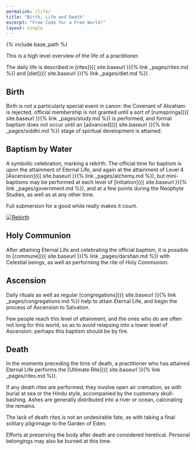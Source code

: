 ```yaml
---
permalink: /life/
title: "Birth, Life and Death"
excerpt: "Free Code for a Free World!"
layout: single
---
```


{% include base_path %}

This is a high level overview of the life of a practitioner.

The daily life is described
in [rites]({{ site.baseurl }}{% link _pages/rites.md %})
and [diet]({{ site.baseurl }}{% link _pages/diet.md %}).

## Birth
Birth is not a particularly special event in canon:
the Covenant of Abraham is rejected,
official membership is not granted until
a sort of [rumspringa]({{ site.baseurl }}{% link _pages/study.md %}) is performed,
and formal baptism does not occur until
an [advanced]({{ site.baseurl }}{% link _pages/siddhi.md %}) stage
of spiritual development is attained.

## Baptism by Water
A symbolic celebration, marking a rebirth.
The official time for baptism is upon the attainment of Eternal Life,
and again at the attainment of Level 4 [Ascension]({{ site.baseurl }}{% link _pages/alchemy.md %}),
but mini-baptisms may be performed at each
level of [initiation]({{ site.baseurl }}{% link _pages/government.md %}),
and at a few points during the Neophyte Studies,
as well as at any other time.

Full submersion for a good while really makes it count.

[![Rebirth](https://img.youtube.com/vi/39Cy4B8sIE8/0.jpg)](https://www.youtube.com/watch?v=39Cy4B8sIE8)

## Holy Communion
After attaining Eternal Life and celebrating the official baptism,
it is possible to [commune]({{ site.baseurl }}{% link _pages/darshan.md %}) with Celestial beings,
as well as performing the rite of Holy Communion.

## Ascension
Daily rituals as well as
regular [congregations]({{ site.baseurl }}{% link _pages/congregations.md %})
help to attain Eternal Life,
and begin the process of Ascension to Salvation.

Few people reach this level of attainment,
and the ones who do are often
not long for this world,
so as to avoid relapsing into a lower level of Ascension:
perhaps this baptism should be by fire.

## Death
In the moments preceding the time of death,
a practitioner who has attained Eternal Life
performs the [Ultimate Rite]({{ site.baseurl }}{% link _pages/rites.md %}).

If any death rites are performed,
they involve open air cremation,
as with burial at sea or the Hindu style,
accompanied by the customary skull-bashing.
Ashes are generally distributed into a river or ocean,
calcinating the remains.

The lack of death rites is not an undesirable fate,
as with taking a final solitary pilgrimage to the Garden of Eden.

Efforts at preserving the body after death are considered heretical.
Personal belongings may also be burned at this time.

